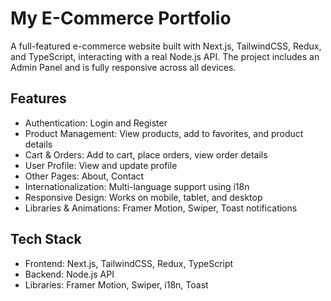 # My E-Commerce Portfolio

A full-featured e-commerce website built with Next.js, TailwindCSS, Redux, and TypeScript, interacting with a real Node.js API. The project includes an Admin Panel and is fully responsive across all devices.

## Features

- Authentication: Login and Register
- Product Management: View products, add to favorites, and product details
- Cart & Orders: Add to cart, place orders, view order details
- User Profile: View and update profile
- Other Pages: About, Contact
- Internationalization: Multi-language support using i18n
- Responsive Design: Works on mobile, tablet, and desktop
- Libraries & Animations: Framer Motion, Swiper, Toast notifications

## Tech Stack

- Frontend: Next.js, TailwindCSS, Redux, TypeScript
- Backend: Node.js API
- Libraries: Framer Motion, Swiper, i18n, Toast

